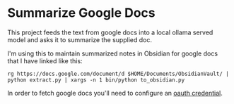 # Summarize Google Docs

This project feeds the text from google docs into a local ollama served model and asks it to summarize the supplied doc.

I'm using this to maintain summarized notes in Obsidian for google docs that I have linked like this:

```
rg https://docs.google.com/document/d $HOME/Documents/ObsidianVault/ | python extract.py | xargs -n 1 bin/python to_obsidian.py
```

In order to fetch google docs you'll need to configure an [oauth credential](https://console.cloud.google.com/apis/credentials).
